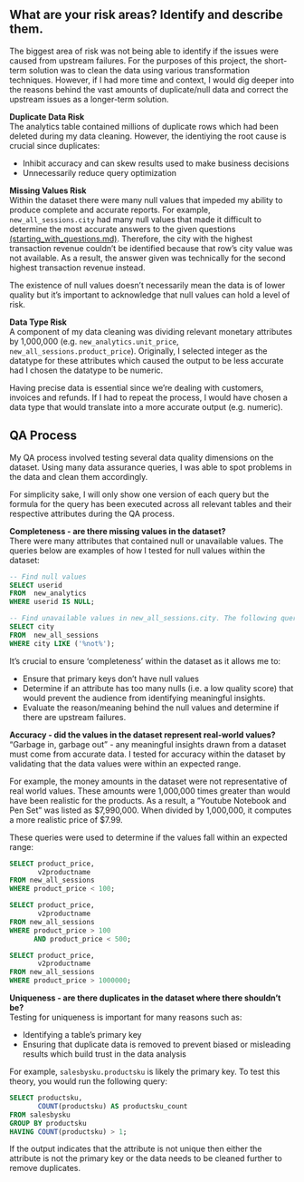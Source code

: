## What are your risk areas? Identify and describe them.
The biggest area of risk was not being able to identify if the issues were caused from upstream failures. For the purposes of this project, the short-term solution was to clean the data using various transformation techniques. However, if I had more time and context, I would dig deeper into the reasons behind the vast amounts of duplicate/null data and correct the upstream issues as a longer-term solution.

**Duplicate Data Risk** <br>
The analytics table contained millions of duplicate rows which had been deleted during my data cleaning. However, the identiying the root cause is crucial since duplicates: 
* Inhibit accuracy and can skew results used to make business decisions 
* Unnecessarily reduce query optimization
  
**Missing Values Risk** <br>
Within the dataset there were many null values that impeded my ability to produce complete and accurate reports. For example, `new_all_sessions.city` had many null values that made it difficult to determine the most accurate answers to the given questions [(starting_with_questions.md)](/starting_with_questions.md). Therefore, the city with the highest transaction revenue couldn’t be identified because that row’s city value was not available. As a result, the answer given was technically for the second highest transaction revenue instead.

The existence of null values doesn’t necessarily mean the data is of lower quality but it’s important to acknowledge that null values can hold a level of risk.

**Data Type Risk** <br>
A component of my data cleaning was dividing relevant monetary attributes by 1,000,000 (e.g. `new_analytics.unit_price`, `new_all_sessions.product_price`). Originally, I selected integer as the datatype for these attributes which caused the output to be less accurate had I chosen the datatype to be numeric.

Having precise data is essential since we’re dealing with customers, invoices and refunds. If I had to repeat the process, I would have chosen a data type that would translate into a more accurate output (e.g. numeric).

## QA Process
My QA process involved testing several data quality dimensions on the dataset. Using many data assurance queries, I was able to spot problems in the data and clean them accordingly. 

For simplicity sake, I will only show one version of each query but the formula for the query has been executed across all relevant tables and their respective attributes during the QA process. 

**Completeness - are there missing values in the dataset?** <br>
There were many attributes that contained null or unavailable values. The queries below are examples of how I tested for null values within the dataset:
```SQL
-- Find null values
SELECT userid
FROM  new_analytics
WHERE userid IS NULL;
```
```SQL
-- Find unavailable values in new_all_sessions.city. The following query will find the values that read "not available in demo dataset” and “(not set)”
SELECT city
FROM  new_all_sessions
WHERE city LIKE ('%not%');
```
It’s crucial to ensure ‘completeness’ within the dataset as it allows me to:
* Ensure that primary keys don’t have null values 
* Determine if an attribute has too many nulls (i.e. a low quality score) that would prevent the audience from identifying meaningful insights.
* Evaluate the reason/meaning behind the null values and determine if there are upstream failures.

**Accuracy - did the values in the dataset represent real-world values?** <br>
“Garbage in, garbage out” - any meaningful insights drawn from a dataset must come from accurate data. I tested for accuracy within the dataset by validating that the data values were within an expected range.

For example, the money amounts in the dataset were not representative of real world values. These amounts were 1,000,000 times greater than would have been realistic for the products. As a result, a “Youtube Notebook and Pen Set” was listed as $7,990,000. When divided by 1,000,000, it computes a more realistic price of $7.99.

These queries were used to determine if the values fall within an expected range:
```SQL
SELECT product_price,
       v2productname
FROM new_all_sessions
WHERE product_price < 100;
```
```SQL
SELECT product_price,
       v2productname
FROM new_all_sessions
WHERE product_price > 100
      AND product_price < 500;
```
```SQL
SELECT product_price,
       v2productname
FROM new_all_sessions
WHERE product_price > 1000000;
```
**Uniqueness - are there duplicates in the dataset where there shouldn’t be?** <br>
Testing for uniqueness is important for many reasons such as:
* Identifying a table’s primary key
* Ensuring that duplicate data is removed to prevent biased or misleading results which build trust in the data analysis 

For example, `salesbysku.productsku` is likely the primary key. To test this theory, you would run the following query:
```SQL
SELECT productsku,
       COUNT(productsku) AS productsku_count
FROM salesbysku
GROUP BY productsku
HAVING COUNT(productsku) > 1;
```
If the output indicates that the attribute is not unique then either the attribute is not the primary key or the data needs to be cleaned further to remove duplicates.
